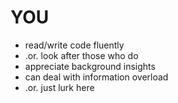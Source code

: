 # YOU

- read/write code fluently
- .or. look after those who do
- appreciate background insights
- can deal with information overload
- .or. just lurk here
